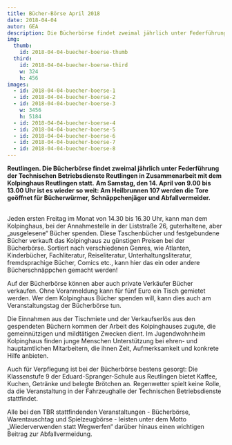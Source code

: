 ```yaml
---
title: Bücher-Börse April 2018
date: 2018-04-04
autor: GEA
description: Die Bücherbörse findet zweimal jährlich unter Federführung der Technischen Betriebsdienste Reutlingen in Zusammenarbeit mit dem Kolpinghaus Reutlingen statt.
img:
  thumb:
    id: 2018-04-04-buecher-boerse-thumb
  third:
    id: 2018-04-04-buecher-boerse-third
    w: 324
    h: 456
images:
  - id: 2018-04-04-buecher-boerse-1
  - id: 2018-04-04-buecher-boerse-2
  - id: 2018-04-04-buecher-boerse-3
    w: 3456
    h: 5184
  - id: 2018-04-04-buecher-boerse-4
  - id: 2018-04-04-buecher-boerse-5
  - id: 2018-04-04-buecher-boerse-6
  - id: 2018-04-04-buecher-boerse-7
  - id: 2018-04-04-buecher-boerse-8
---
```


**Reutlingen. Die Bücherbörse findet zweimal jährlich unter Federführung der Technischen Betriebsdienste Reutlingen in Zusammenarbeit mit dem Kolpinghaus Reutlingen statt.** <!--mehr--> **Am Samstag, den 14. April von 9.00 bis 13.00 Uhr ist es wieder so weit: Am Heilbrunnen 107 werden die Tore geöffnet für Bücherwürmer, Schnäppchenjäger und Abfallvermeider.**<br><br>  

Jeden ersten Freitag im Monat von 14.30 bis 16.30 Uhr, kann man dem Kolpinghaus, bei der Annahmestelle in der Liststraße 26, guterhaltene, aber „ausgelesene“ Bücher spenden. Diese Taschenbücher und festgebundene Bücher verkauft das Kolpinghaus zu günstigen Preisen bei der Bücherbörse. Sortiert nach verschiedenen Genres, wie Atlanten, Kinderbücher, Fachliteratur, Reiseliteratur, Unterhaltungsliteratur, fremdsprachige Bücher, Comics etc., kann hier das ein oder andere Bücherschnäppchen gemacht werden!  

Auf der Bücherbörse können aber auch private Verkäufer Bücher verkaufen. Ohne Voranmeldung kann für fünf Euro ein Tisch gemietet werden. Wer dem Kolpinghaus Bücher spenden will, kann dies auch am Veranstaltungstag der Bücherbörse tun.  

Die Einnahmen aus der Tischmiete und der Verkaufserlös aus den gespendeten Büchern kommen der Arbeit des Kolpinghauses zugute, die gemeinnützigen und mildtätigen Zwecken dient. Im Jugendwohnheim Kolpinghaus finden junge Menschen Unterstützung bei ehren- und hauptamtlichen Mitarbeitern, die ihnen Zeit, Aufmerksamkeit und konkrete Hilfe anbieten.  

Auch für Verpflegung ist bei der Bücherbörse bestens gesorgt: Die Klassenstufe 9 der Eduard-Spranger-Schule aus Reutlingen bietet Kaffee, Kuchen, Getränke und belegte Brötchen an. Regenwetter spielt keine Rolle, da die Veranstaltung in der Fahrzeughalle der Technischen Betriebsdienste stattfindet.  

Alle bei den TBR stattfindenden Veranstaltungen - Bücherbörse, Warentauschtag und Spielzeugbörse - leisten unter dem Motto „Wiederverwenden statt Wegwerfen“ darüber hinaus einen wichtigen Beitrag zur Abfallvermeidung.   
